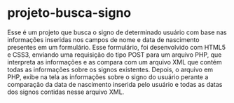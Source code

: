 # projeto-busca-signo
Esse é um projeto que busca o signo de determinado usuário com base nas informações inseridas nos campos de nome e data de nascimento presentes em um formulário. Esse formulário, foi desenvolvido com HTML5 e CSS3, enviando uma requisição do tipo POST para um arquivo PHP, que interpreta as informações e as compara com um arquivo XML que contém todas as informações sobre os signos existentes.  Depois, o arquivo em PHP, exibe na tela as informações sobre o signo do usuário perante a comparação da data de nascimento inserida pelo usuário e todas as datas dos signos contidas nesse arquivo XML.
